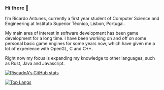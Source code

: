 ### Hi there 👋

I’m Ricardo Antunes, currently a first year student of Computer Science and Engineering at Instituto Superior Técnico, Lisbon, Portugal.

My main area of interest in software development has been game development for a long time. I have been working on and off on some personal basic game engines for some years now, which have given me a lot of experience with OpenGL, C and C++.

Right now my focus is expanding my knowledge to other languages, such as Rust, Java and Javascript.

[![RiscadoA's GitHub stats](https://github-readme-stats.vercel.app/api?username=RiscadoA&show_icons=true&theme=dark)](https://github.com/anuraghazra/github-readme-stats)

[![Top Langs](https://github-readme-stats.vercel.app/api/top-langs/?username=RiscadoA&layout=compact&theme=dark&langs_count=8)](https://github.com/anuraghazra/github-readme-stats)

<!--
**RiscadoA/RiscadoA** is a ✨ _special_ ✨ repository because its `README.md` (this file) appears on your GitHub profile.

Here are some ideas to get you started:

- 🔭 I’m currently working on ...
- 🌱 I’m currently learning ...
- 👯 I’m looking to collaborate on ...
- 🤔 I’m looking for help with ...
- 💬 Ask me about ...
- 📫 How to reach me: ...
- 😄 Pronouns: ...
- ⚡ Fun fact: ...
-->

